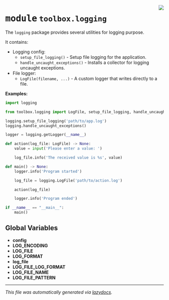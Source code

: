<!-- markdownlint-disable -->

<a href="../src/toolbox/logging/__init__.py#L0"><img align="right" style="float:right;" src="https://img.shields.io/badge/-source-cccccc?style=flat-square"></a>

# <kbd>module</kbd> `toolbox.logging`
The `logging` package provides several utilities for logging purpose. 

It contains: 
- Logging config: 
    - `setup_file_logging()` - Setup file logging for the application. 
    - `handle_uncaught_exceptions()` - Installs a collector for logging uncaught exceptions. 
- File logger: 
    - `LogFile(filename, ...)` - A custom logger that writes directly to a file. 



**Examples:**
 ```python
import logging

from toolbox.logging import LogFile, setup_file_logging, handle_uncaught_exceptions

logging.setup_file_logging('path/to/app.log')
logging.handle_uncaught_exceptions()

logger = logging.getLogger(__name__)

def action(log_file: LogFile) -> None:
     value = input('Please enter a value: ')

     log_file.info('The received value is %s', value)

def main() -> None:
     logger.info('Program started')

     log_file = logging.LogFile('path/to/action.log')

     action(log_file)

     logger.info('Program ended')

if __name__ == "__main__":
     main()
``` 

**Global Variables**
---------------
- **config**
- **LOG_ENCODING**
- **LOG_FILE**
- **LOG_FORMAT**
- **log_file**
- **LOG_FILE_LOG_FORMAT**
- **LOG_FILE_NAME**
- **LOG_FILE_PATTERN**




---

_This file was automatically generated via [lazydocs](https://github.com/ml-tooling/lazydocs)._
